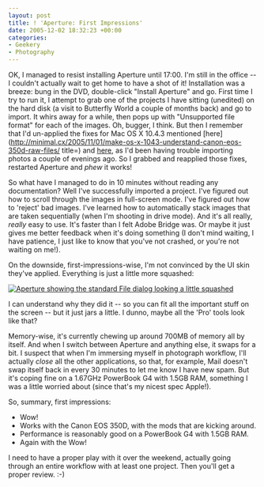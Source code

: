 ```yaml
---
layout: post
title: ! 'Aperture: First Impressions'
date: 2005-12-02 18:32:23 +00:00
categories:
- Geekery
- Photography
---
```

OK, I managed to resist installing Aperture until 17:00.  I'm still in the office -- I couldn't actually wait to get home to have a shot of it!  Installation was a breeze: bung in the DVD, double-click "Install Aperture" and go.  First time I try to run it, I attempt to grab one of the projects I have sitting (unedited) on the hard disk (a visit to Butterfly World a couple of months back) and go to import.  It whirs away for a while, then pops up with "Unsupported file format" for each of the images.  Oh, bugger, I think.  But then I remember that I'd un-applied the fixes for Mac OS X 10.4.3 mentioned [here](http://minimal.cx/2005/11/01/make-os-x-1043-understand-canon-eos-350d-raw-files/ title=) and [here](http://www.cyberhq.nl/2005/11/04/make-osx-1043-like-the-canon-350d.html), as I'd been having trouble importing photos a couple of evenings ago.  So I grabbed and reapplied those fixes, restarted Aperture and *phew* it works!

So what have I managed to do in 10 minutes without reading any documentation?  Well I've successfully imported a project.  I've figured out how to scroll through the images in full-screen mode.  I've figured out how to 'reject' bad images.  I've learned how to automatically stack images that are taken sequentially (when I'm shooting in drive mode).  And it's all really, <em>really</em> easy to use.  It's faster than I felt Adobe Bridge was.  Or maybe it just gives me better feedback when it's doing something (I don't mind waiting, I have patience, I just like to know that you've not crashed, or you're not waiting on me!).

On the downside, first-impressions-wise, I'm not convinced by the UI skin they've applied.  Everything is just a little more squashed:

<a href="http://woss.name/wp-content/apertureimportfolders.png"><img src='http://woss.name/wp-content/thumb-apertureimportfolders.png' alt='Aperture showing the standard File dialog looking a little squashed' class="centered" /></a>

I can understand why they did it -- so you can fit all the important stuff on the screen -- but it just jars a little.  I dunno, maybe all the 'Pro' tools look like that?

Memory-wise, it's currently chewing up around 700MB of memory all by itself.  And when I switch between Aperture and anything else, it swaps for a bit.  I suspect that when I'm immersing myself in photograph workflow, I'll actually <em>close</em> all the other applications, so that, for example, Mail doesn't swap itself back in every 30 minutes to let me know I have new spam.  But it's coping fine on a 1.67GHz PowerBook G4 with 1.5GB RAM, something I was a little worried about (since that's my nicest spec Apple!).

So, summary, first impressions:

<ul>
  <li>Wow!</li>
  <li>Works with the Canon EOS 350D, with the mods that are kicking around.</li>
  <li>Performance is reasonably good on a PowerBook G4 with 1.5GB RAM.</li>
  <li>Again with the Wow!</li>
</ul>

I need to have a proper play with it over the weekend, actually going through an entire workflow with at least one project.  Then you'll get a proper review. :-)
